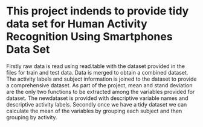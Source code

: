 # This project indends to provide tidy data set for Human Activity Recognition Using Smartphones Data Set 
Firstly raw data is read using read.table with the dataset provided in the files for train and test data.
Data is merged to obtain a combined dataset. The activity labels  and subject information is joined to the dataset to provide a comprehensive dataset. As part of the project, mean and stand deviation are the only two functions to be extracted among the variables provided for dataset. The newdataset is provided with descriptive variable names and descriptive activity labels.
Secondly once we have a tidy dataset we can calculate the mean of the variables by grouping each subject and then grouping by activity.

